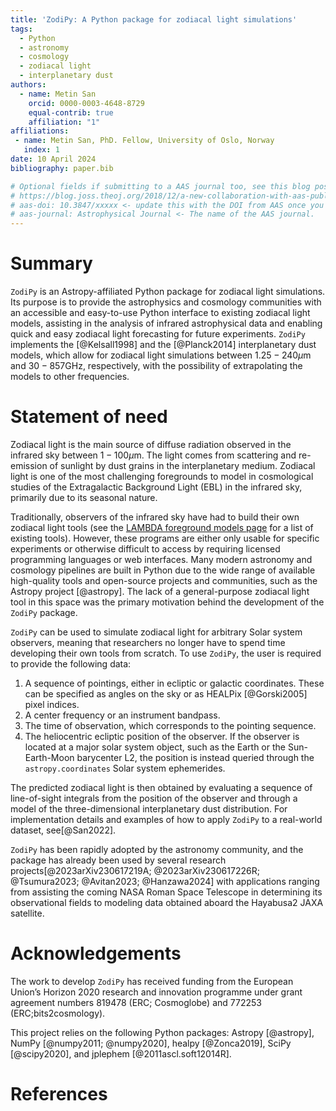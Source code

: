 ```yaml
---
title: 'ZodiPy: A Python package for zodiacal light simulations'
tags:
  - Python
  - astronomy
  - cosmology
  - zodiacal light
  - interplanetary dust
authors:
  - name: Metin San
    orcid: 0000-0003-4648-8729
    equal-contrib: true
    affiliation: "1"
affiliations:
 - name: Metin San, PhD. Fellow, University of Oslo, Norway
   index: 1
date: 10 April 2024
bibliography: paper.bib

# Optional fields if submitting to a AAS journal too, see this blog post:
# https://blog.joss.theoj.org/2018/12/a-new-collaboration-with-aas-publishing
# aas-doi: 10.3847/xxxxx <- update this with the DOI from AAS once you know it.
# aas-journal: Astrophysical Journal <- The name of the AAS journal.
---
```



# Summary
`ZodiPy` is an Astropy-affiliated Python package for zodiacal light simulations. 
Its purpose is to provide the astrophysics and cosmology communities with an 
accessible and easy-to-use Python interface to existing zodiacal light models, 
assisting in the analysis of infrared astrophysical data and enabling quick and easy 
zodiacal light forecasting for future experiments. `ZodiPy` implements the 
[@Kelsall1998] and the [@Planck2014] interplanetary dust models, which allow for
zodiacal light simulations between $1.25-240\mu$m and $30-857$GHz, respectively, 
with the possibility of extrapolating the models to other frequencies.

# Statement of need
Zodiacal light is the main source of diffuse radiation observed in the infrared 
sky between $1-100\mu$m. The light comes from scattering and re-emission of 
sunlight by dust grains in the interplanetary medium. Zodiacal light is one of the 
most challenging foregrounds to model in cosmological studies of the Extragalactic 
Background Light (EBL) in the infrared sky, primarily due to its seasonal nature. 

Traditionally, observers of the infrared sky have had to build their own zodiacal 
light tools (see the
[LAMBDA foreground models page](https://lambda.gsfc.nasa.gov/product/foreground/fg_models.html) 
for a list of existing tools). However, these programs are either 
only usable for specific experiments or otherwise difficult to access by requiring 
licensed programming languages or web  interfaces. Many modern astronomy and 
cosmology pipelines are built in Python due to the wide range of available 
high-quality tools and open-source projects and communities, such as the Astropy 
project [@astropy]. The lack of a general-purpose zodiacal light tool in this space 
was the primary motivation behind the development of the `ZodiPy` package.

`ZodiPy` can be used to simulate zodiacal light for arbitrary Solar system observers, 
meaning that researchers no longer have to spend time developing their own tools from 
scratch. To use `ZodiPy`, the user is required to provide the following data: 

1) A sequence of pointings, either in ecliptic or galactic coordinates. These can 
be specified  as angles on the sky or as HEALPix [@Gorski2005] pixel indices.
2) A center frequency or an instrument bandpass.
3) The time of observation, which corresponds to the pointing sequence. 
4) The heliocentric ecliptic position of the observer. If the observer is located 
at a major solar system object, such as the Earth or the Sun-Earth-Moon barycenter 
L2, the position is instead queried through the `astropy.coordinates` Solar system 
ephemerides. 

The predicted zodiacal light is then obtained by evaluating a sequence of 
line-of-sight integrals from the position of the observer and through a 
model of the three-dimensional interplanetary dust distribution. For 
implementation details and examples of how to apply `ZodiPy` to a real-world 
dataset, see[@San2022].

`ZodiPy` has been rapidly adopted by the astronomy community, and the package has 
already been used by several research projects[@2023arXiv230617219A; 
@2023arXiv230617226R; @Tsumura2023; @Avitan2023; @Hanzawa2024] with applications 
ranging from assisting the coming NASA Roman Space Telescope in determining its 
observational fields to modeling data obtained aboard the Hayabusa2 JAXA satellite. 

# Acknowledgements
The work to develop `ZodiPy`  has received funding from the European Union’s Horizon 
2020 research and innovation programme under grant agreement numbers 819478 
(ERC; Cosmoglobe) and 772253 (ERC;bits2cosmology).

This project relies on the following Python packages: Astropy [@astropy], NumPy 
[@numpy2011; @numpy2020], healpy [@Zonca2019], SciPy [@scipy2020], and jplephem 
[@2011ascl.soft12014R].

# References